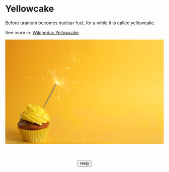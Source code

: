 <script src="//api.glia.com/salemove_integration.js"></script>

<style>
  .button {
    background-color: white;
    color: black;
    border: 2px solid #D11149;
    font-size: 16px;
    border-radius: 8px;
  }
 </style>

# Yellowcake

Before uranium becomes nuclear fuel, for a while it is called yellowcake.

See more in: <a href="https://en.wikipedia.org/wiki/Yellowcake" target="_blank">Wikipedia: Yellowcake</a>

![Yellowcake is not an actual cake](../img/yellowcake.png)

<br>
<br>
<div align="center">
  <button name="help-button">Help</button>
</div>


